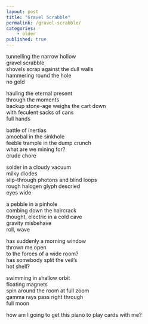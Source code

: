 ```yaml
---
layout: post
title: "Gravel Scrabble"
permalink: /gravel-scrabble/
categories:
    - older
published: true
---
```


tunnelling the narrow hollow  
gravel scrabble  
shovels scrap against the dull walls  
hammering round the hole  
no gold  
  
hauling the eternal present  
through the moments  
backup stone-age weighs the cart down   
with feculent sacks of cans  
full hands  
  
battle of inertias  
amoebal in the sinkhole  
feeble trample in the dump crunch  
what are we mining for?  
crude chore  
  
solder in a cloudy vacuum   
milky diodes  
slip-through photons and blind loops  
rough halogen glyph descried   
eyes wide  
  
a pebble in a pinhole  
combing down the haircrack  
thought, electric in a cold cave  
gravity misbehave  
roll, wave  
  
has suddenly a morning window  
thrown me open  
to the forces of a wide room?  
has somebody split the veil’s  
hot shell?  
  
swimming in shallow orbit  
floating magnets  
spin around the room at full zoom  
gamma rays pass right through  
full moon  
  
how am I going to get this piano to play cards with me?  
